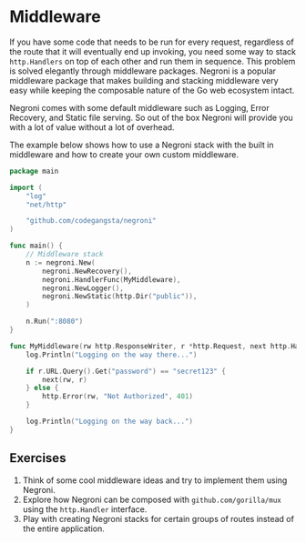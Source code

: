 # Middleware

If you have some code that needs to be run for every request, regardless of
the route that it will eventually end up invoking, you need some way to stack
`http.Handlers` on top of each other and run them in sequence. This problem is
solved elegantly through middleware packages. Negroni is a popular middleware
package that makes building and stacking middleware very easy while keeping the
composable nature of the Go web ecosystem intact.

Negroni comes with some default middleware such as Logging, Error Recovery, and
Static file serving. So out of the box Negroni will provide you with a lot of
value without a lot of overhead.

The example below shows how to use a Negroni stack with the built in middleware
and how to create your own custom middleware.

``` go
package main

import (
    "log"
    "net/http"

    "github.com/codegangsta/negroni"
)

func main() {
    // Middleware stack
    n := negroni.New(
        negroni.NewRecovery(),
        negroni.HandlerFunc(MyMiddleware),
        negroni.NewLogger(),
        negroni.NewStatic(http.Dir("public")),
    )

    n.Run(":8080")
}

func MyMiddleware(rw http.ResponseWriter, r *http.Request, next http.HandlerFunc) {
    log.Println("Logging on the way there...")

    if r.URL.Query().Get("password") == "secret123" {
        next(rw, r)
    } else {
        http.Error(rw, "Not Authorized", 401)
    }

    log.Println("Logging on the way back...")
}
```

## Exercises

1. Think of some cool middleware ideas and try to implement them using Negroni.
2. Explore how Negroni can be composed with `github.com/gorilla/mux` using the `http.Handler` interface.
3. Play with creating Negroni stacks for certain groups of routes instead of the entire application.
